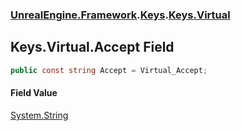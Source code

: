 ### [UnrealEngine.Framework](./UnrealEngine-Framework.md 'UnrealEngine.Framework').[Keys](./Keys.md 'UnrealEngine.Framework.Keys').[Keys.Virtual](./Keys-Virtual.md 'UnrealEngine.Framework.Keys.Virtual')
## Keys.Virtual.Accept Field
  
```csharp
public const string Accept = Virtual_Accept;
```
#### Field Value
[System.String](https://docs.microsoft.com/en-us/dotnet/api/System.String 'System.String')  
